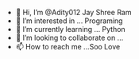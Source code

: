 - 👋 Hi, I’m @Adity012 Jay Shree Ram 
- 👀 I’m interested in ... Programing 
- 🌱 I’m currently learning ... Python 
- 💞️ I’m looking to collaborate on ...
- 📫 How to reach me ...Soo Love 

<!---
Adity012/Adity012 is a ✨ special ✨ repository because its `README.md` (this file) appears on your GitHub profile.
You can click the Preview link to take a look at your changes.
--->
